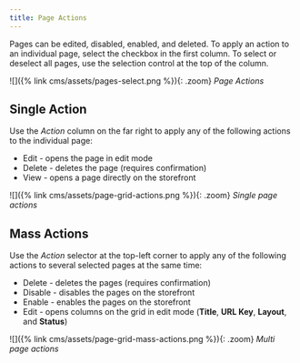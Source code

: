 ```yaml
---
title: Page Actions
---
```


Pages can be edited, disabled, enabled, and deleted. To apply an action to an individual page, select the checkbox in the first column. To select or deselect all pages, use the selection control at the top of the column.

![]({% link cms/assets/pages-select.png %}){: .zoom}
_Page Actions_

## Single Action

Use the _Action_ column on the far right to apply any of the following actions to the individual page:

- Edit - opens the page in edit mode
- Delete - deletes the page (requires confirmation)
- View - opens a page directly on the storefront

![]({% link cms/assets/page-grid-actions.png %}){: .zoom}
_Single page actions_

## Mass Actions

Use the _Action_ selector at the top-left corner to apply any of the following actions to several selected pages at the same time:

- Delete - deletes the pages (requires confirmation)
- Disable - disables the pages on the storefront
- Enable - enables the pages on the storefront
- Edit - opens columns on the grid in edit mode (**Title**, **URL Key**, **Layout**, and **Status**)

![]({% link cms/assets/page-grid-mass-actions.png %}){: .zoom}
_Multi page actions_
